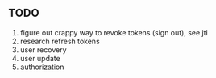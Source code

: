 ## TODO

1. figure out crappy way to revoke tokens (sign out), see jti
2. research refresh tokens
3. user recovery
4. user update
5. authorization
